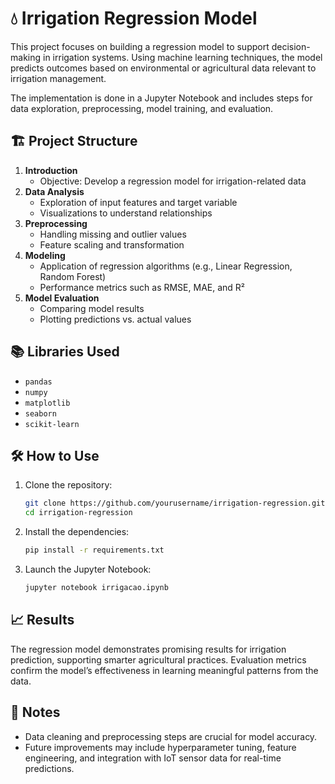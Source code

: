 
# 💧 Irrigation Regression Model

This project focuses on building a regression model to support decision-making in irrigation systems. Using machine learning techniques, the model predicts outcomes based on environmental or agricultural data relevant to irrigation management.

The implementation is done in a Jupyter Notebook and includes steps for data exploration, preprocessing, model training, and evaluation.

## 🏗️ Project Structure

1. **Introduction**
   - Objective: Develop a regression model for irrigation-related data
2. **Data Analysis**
   - Exploration of input features and target variable
   - Visualizations to understand relationships
3. **Preprocessing**
   - Handling missing and outlier values
   - Feature scaling and transformation
4. **Modeling**
   - Application of regression algorithms (e.g., Linear Regression, Random Forest)
   - Performance metrics such as RMSE, MAE, and R²
5. **Model Evaluation**
   - Comparing model results
   - Plotting predictions vs. actual values

## 📚 Libraries Used

- `pandas`
- `numpy`
- `matplotlib`
- `seaborn`
- `scikit-learn`

## 🛠️ How to Use

1. Clone the repository:
   ```bash
   git clone https://github.com/yourusername/irrigation-regression.git
   cd irrigation-regression
   ```

2. Install the dependencies:
   ```bash
   pip install -r requirements.txt
   ```

3. Launch the Jupyter Notebook:
   ```bash
   jupyter notebook irrigacao.ipynb
   ```

## 📈 Results

The regression model demonstrates promising results for irrigation prediction, supporting smarter agricultural practices. Evaluation metrics confirm the model’s effectiveness in learning meaningful patterns from the data.

## 📌 Notes

- Data cleaning and preprocessing steps are crucial for model accuracy.
- Future improvements may include hyperparameter tuning, feature engineering, and integration with IoT sensor data for real-time predictions.
